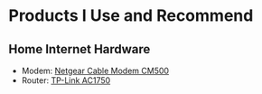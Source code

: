 # Products I Use and Recommend

## Home Internet Hardware

- Modem: [Netgear Cable Modem CM500](https://www.amazon.com/NETGEAR-CM500-1AZNAS-download-Certified-Cablevision/dp/B06XH46MWW)
- Router: [TP-Link AC1750](https://www.amazon.com/TP-Link-AC1750-Smart-WiFi-Router/dp/B079JD7F7G)
